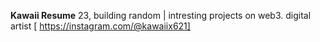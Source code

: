 **Kawaii Resume**
23, building random | intresting projects on web3.
digital artist [ https://instagram.com/@kawaiix621]
